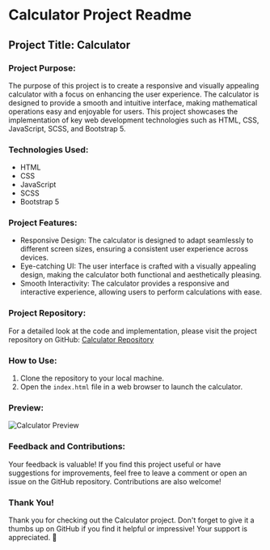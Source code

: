 # Calculator Project Readme

## Project Title: Calculator

### Project Purpose:

The purpose of this project is to create a responsive and visually appealing calculator with a focus on enhancing the user experience. The calculator is designed to provide a smooth and intuitive interface, making mathematical operations easy and enjoyable for users. This project showcases the implementation of key web development technologies such as HTML, CSS, JavaScript, SCSS, and Bootstrap 5.

### Technologies Used:

- HTML
- CSS
- JavaScript
- SCSS
- Bootstrap 5

### Project Features:

- Responsive Design: The calculator is designed to adapt seamlessly to different screen sizes, ensuring a consistent user experience across devices.
- Eye-catching UI: The user interface is crafted with a visually appealing design, making the calculator both functional and aesthetically pleasing.
- Smooth Interactivity: The calculator provides a responsive and interactive experience, allowing users to perform calculations with ease.

### Project Repository:

For a detailed look at the code and implementation, please visit the project repository on GitHub: [Calculator Repository](https://github.com/SwamiTheDev/web-components/tree/main/Calculator)

### How to Use:

1. Clone the repository to your local machine.
2. Open the `index.html` file in a web browser to launch the calculator.

### Preview:

![Calculator Preview](<add direct link to a preview image if available>)

### Feedback and Contributions:

Your feedback is valuable! If you find this project useful or have suggestions for improvements, feel free to leave a comment or open an issue on the GitHub repository. Contributions are also welcome!

### Thank You!

Thank you for checking out the Calculator project. Don't forget to give it a thumbs up on GitHub if you find it helpful or impressive! Your support is appreciated. 🌟
